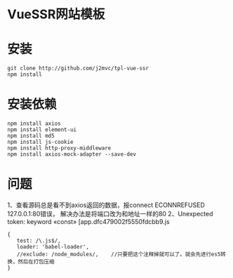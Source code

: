 # VueSSR网站模板

# 安装
```
git clone http://github.com/j2mvc/tpl-vue-ssr
npm install
```

# 安装依赖
```
npm install axios
npm install element-ui
npm install md5
npm install js-cookie
npm install http-proxy-middleware
npm install axios-mock-adapter --save-dev
```


# 问题
1、查看源码总是看不到axios返回的数据，报connect ECONNREFUSED 127.0.0.1:80错误，
解决办法是将端口改为和地址一样的80
2、Unexpected token: keyword «const» [app.dfc479002f5550fdcbb9.js
 ```
 {
    test: /\.js$/,
    loader: 'babel-loader',
    //exclude: /node_modules/,    //只要把这个注释掉就可以了。就会先进行es5转换，然后在打包压缩
 }
```
